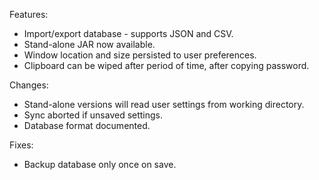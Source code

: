 Features:
- Import/export database - supports JSON and CSV.
- Stand-alone JAR now available.
- Window location and size persisted to user preferences.
- Clipboard can be wiped after period of time, after copying password.

Changes:
- Stand-alone versions will read user settings from working directory.
- Sync aborted if unsaved settings.
- Database format documented.

Fixes:
- Backup database only once on save.
